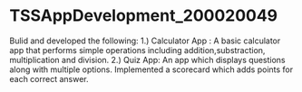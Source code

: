 # TSSAppDevelopment_200020049
Bulid and developed the following:
1.) Calculator App : A basic calculator app that performs simple operations including addition,substraction, multiplication and division.
2.) Quiz App: An app which displays questions along with  multiple options. Implemented a scorecard which adds points for each correct answer.
